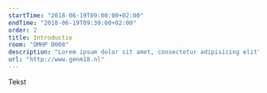 ```yaml
---
startTime: "2018-06-19T09:00:00+02:00"
endTime: "2018-06-19T09:30:00+02:00"
order: 2
title: Introductie
room: "OMHP D008"
description: "Lorem ipsum dolor sit amet, consectetur adipisicing elit"
url: "http://www.genm18.nl"
---
```

Tekst
